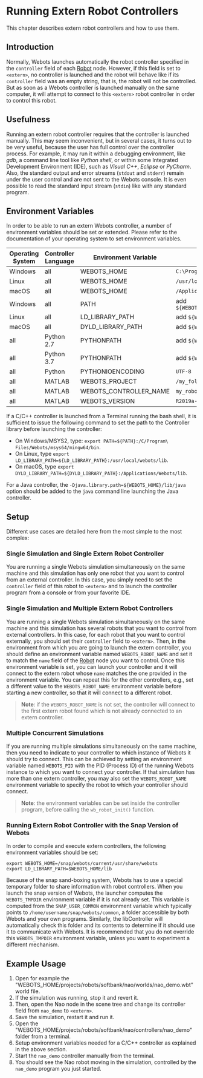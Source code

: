 # Running Extern Robot Controllers

This chapter describes extern robot controllers and how to use them.

## Introduction

Normally, Webots launches automatically the robot controller specified in the `controller` field of each [Robot](../reference/robot.md) node.
However, if this field is set to `<extern>`, no controller is launched and the robot will behave like if its `controller` field was an empty string, that is, the robot will not be controlled.
But as soon as a Webots controller is launched manually on the same computer, it will attempt to connect to this `<extern>` robot controller in order to control this robot.

## Usefulness

Running an extern robot controller requires that the controller is launched manually.
This may seem inconvenient, but in several cases, it turns out to be very useful, because the user has full control over the controller process.
For example, it may run it within a debugging environment, like *gdb*, a command line tool like *Python shell*, or within some Integrated Development Environment (IDE), such as *Visual C++*, *Eclipse* or *PyCharm*.
Also, the standard output and error streams (`stdout` and `stderr`) remain under the user control and are not sent to the Webots console.
It is even possible to read the standard input stream (`stdin`) like with any standard program.

## Environment Variables

In order to be able to run an extern Webots controller, a number of environment variables should be set or extended.
Please refer to the documentation of your operating system to set environment variables.

| Operating System | Controller Language  | Environment Variable     | Typical Value                                    |
|------------------|----------------------|--------------------------|--------------------------------------------------|
| Windows          | all                  | WEBOTS\_HOME             | `C:\Program Files\Webots`                        |
| Linux            | all                  | WEBOTS\_HOME             | `/usr/local/webots`                              |
| macOS            | all                  | WEBOTS\_HOME             | `/Applications/Webots`                           |
| Windows          | all                  | PATH                     | add `${WEBOTS_HOME}\msys64\mingw64\bin`          |
| Linux            | all                  | LD\_LIBRARY\_PATH        | add `${WEBOTS_HOME}/lib`                         |
| macOS            | all                  | DYLD\_LIBRARY\_PATH      | add `${WEBOTS_HOME}/lib`                         |
| all              | Python 2.7           | PYTHONPATH               | add `${WEBOTS_HOME}/lib/python27`                |
| all              | Python 3.7           | PYTHONPATH               | add `${WEBOTS_HOME}/lib/python37`                |
| all              | Python               | PYTHONIOENCODING         | `UTF-8`                                          |
| all              | MATLAB               | WEBOTS\_PROJECT          | `/my_folder/my_webots_project`                   |
| all              | MATLAB               | WEBOTS\_CONTROLLER\_NAME | `my_robot_controller.m`                          |
| all              | MATLAB               | WEBOTS\_VERSION          | `R2019a-rev1`                                    |

If a C/C++ controller is launched from a Terminal running the bash shell, it is sufficient to issue the following command to set the path to the Controller library before launching the controller:
- On Windows/MSYS2, type: `export PATH=${PATH}:/C/Program\ Files/Webots/msys64/mingw64/bin`.
- On Linux, type `export LD_LIBRARY_PATH=${LD_LIBRARY_PATH}:/usr/local/webots/lib`.
- On macOS, type `export DYLD_LIBRARY_PATH=${DYLD_LIBRARY_PATH}:/Applications/Webots/lib`.

For a Java controller, the `-Djava.library.path=${WEBOTS_HOME}/lib/java` option should be added to the `java` command line launching the Java controller.

## Setup

Different use cases are detailed here from the most simple to the most complex:

### Single Simulation and Single Extern Robot Controller

You are running a single Webots simulation simultaneously on the same machine and this simulation has only one robot that you want to control from an external controller.
In this case, you simply need to set the `controller` field of this robot to `<extern>` and to launch the controller program from a console or from your favorite IDE.

### Single Simulation and Multiple Extern Robot Controllers

You are running a single Webots simulation simultaneously on the same machine and this simulation has several robots that you want to control from external controllers.
In this case, for each robot that you want to control externally, you should set their `controller` field to `<extern>`.
Then, in the environment from which you are going to launch the extern controller, you should define an environment variable named `WEBOTS_ROBOT_NAME` and set it to match the `name` field of the [Robot](../reference/robot.md) node you want to control.
Once this environment variable is set, you can launch your controller and it will connect to the extern robot whose `name` matches the one provided in the environment variable.
You can repeat this for the other controllers, e.g., set a different value to the `WEBOTS_ROBOT_NAME` environment variable before starting a new controller, so that it will connect to a different robot.

> **Note**: if the `WEBOTS_ROBOT_NAME` is not set, the controller will connect to the first extern robot found which is not already connected to an extern controller.

### Multiple Concurrent Simulations

If you are running multiple simulations simultaneously on the same machine, then you need to indicate to your controller to which instance of Webots it should try to connect.
This can be achieved by setting an environment variable named `WEBOTS_PID` with the PID (Process ID) of the running Webots instance to which you want to connect your controller.
If that simulation has more than one extern controller, you may also set the `WEBOTS_ROBOT_NAME` environment variable to specify the robot to which your controller should connect.

> **Note**: the environment variables can be set inside the controller program, before calling the `wb_robot_init()` function.

### Running Extern Robot Controller with the Snap Version of Webots

In order to compile and execute extern controllers, the following environment variables should be set:
```
export WEBOTS_HOME=/snap/webots/current/usr/share/webots
export LD_LIBRARY_PATH=$WEBOTS_HOME/lib
```

Because of the snap sand-boxing system, Webots has to use a special temporary folder to share information with robot controllers.
When you launch the snap version of Webots, the launcher computes the `WEBOTS_TMPDIR` environment variable if it is not already set.
This variable is computed from the `SNAP_USER_COMMON` environment variable which typically points to `/home/username/snap/webots/common`, a folder accessible by both Webots and your own programs.
Similarly, the libController will automatically check this folder and its contents to determine if it should use it to communicate with Webots.
It is recommended that you do not override this `WEBOTS_TMPDIR` environment variable, unless you want to experiment a different mechanism.


## Example Usage

1. Open for example the "WEBOTS\_HOME/projects/robots/softbank/nao/worlds/nao_demo.wbt" world file.
2. If the simulation was running, stop it and revert it.
3. Then, open the Nao node in the scene tree and change its controller field from `nao_demo` to `<extern>`.
4. Save the simulation, restart it and run it.
5. Open the "WEBOTS\_HOME/projects/robots/softbank/nao/controllers/nao_demo" folder from a terminal.
6. Setup environment variables needed for a C/C++ controller as explained in the above section.
7. Start the `nao_demo` controller manually from the terminal.
8. You should see the Nao robot moving in the simulation, controlled by the `nao_demo` program you just started.
